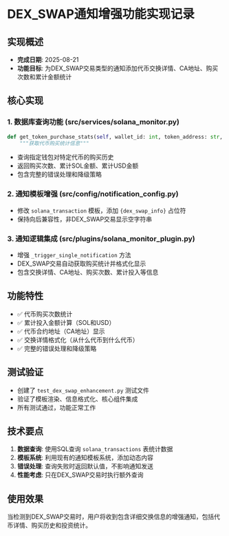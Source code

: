 # DEX_SWAP通知增强功能实现记录

## 实现概述
- **完成日期**: 2025-08-21
- **功能目标**: 为DEX_SWAP交易类型的通知添加代币交换详情、CA地址、购买次数和累计金额统计

## 核心实现

### 1. 数据库查询功能 (src/services/solana_monitor.py)
```python
def get_token_purchase_stats(self, wallet_id: int, token_address: str, before_time: datetime) -> dict:
    """获取代币购买统计信息"""
```
- 查询指定钱包对特定代币的购买历史
- 返回购买次数、累计SOL金额、累计USD金额
- 包含完整的错误处理和降级策略

### 2. 通知模板增强 (src/config/notification_config.py)
- 修改 `solana_transaction` 模板，添加 `{dex_swap_info}` 占位符
- 保持向后兼容性，非DEX_SWAP交易显示空字符串

### 3. 通知逻辑集成 (src/plugins/solana_monitor_plugin.py)
- 增强 `_trigger_single_notification` 方法
- DEX_SWAP交易自动获取购买统计并格式化显示
- 包含交换详情、CA地址、购买次数、累计投入等信息

## 功能特性
- ✅ 代币购买次数统计
- ✅ 累计投入金额计算（SOL和USD）
- ✅ 代币合约地址（CA地址）显示
- ✅ 交换详情格式化（从什么代币到什么代币）
- ✅ 完整的错误处理和降级策略

## 测试验证
- 创建了 `test_dex_swap_enhancement.py` 测试文件
- 验证了模板渲染、信息格式化、核心组件集成
- 所有测试通过，功能正常工作

## 技术要点
1. **数据查询**: 使用SQL查询 `solana_transactions` 表统计数据
2. **模板系统**: 利用现有的通知模板系统，添加动态内容
3. **错误处理**: 查询失败时返回默认值，不影响通知发送
4. **性能考虑**: 只在DEX_SWAP交易时执行额外查询

## 使用效果
当检测到DEX_SWAP交易时，用户将收到包含详细交换信息的增强通知，包括代币详情、购买历史和投资统计。